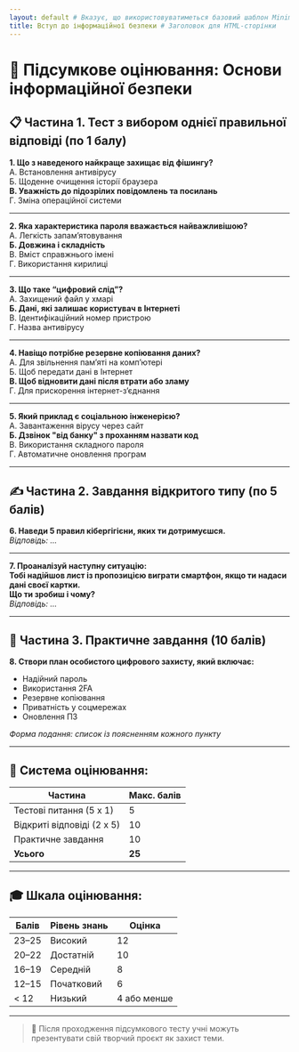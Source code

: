 ```yaml
---
layout: default # Вказує, що використовуватиметься базовий шаблон Minima
title: Вступ до інформаційної безпеки # Заголовок для HTML-сторінки
---
```

# 🧾 Підсумкове оцінювання: Основи інформаційної безпеки

## 📋 Частина 1. Тест з вибором однієї правильної відповіді (по 1 балу)

**1. Що з наведеного найкраще захищає від фішингу?**  
А. Встановлення антивірусу  
Б. Щоденне очищення історії браузера  
**В. Уважність до підозрілих повідомлень та посилань**  
Г. Зміна операційної системи

---

**2. Яка характеристика пароля вважається найважливішою?**  
А. Легкість запам’ятовування  
**Б. Довжина і складність**  
В. Вміст справжнього імені  
Г. Використання кирилиці

---

**3. Що таке “цифровий слід”?**  
А. Захищений файл у хмарі  
**Б. Дані, які залишає користувач в Інтернеті**  
В. Ідентифікаційний номер пристрою  
Г. Назва антивірусу

---

**4. Навіщо потрібне резервне копіювання даних?**  
А. Для звільнення пам’яті на комп’ютері  
Б. Щоб передати дані в Інтернет  
**В. Щоб відновити дані після втрати або зламу**  
Г. Для прискорення інтернет-з’єднання

---

**5. Який приклад є соціальною інженерією?**  
А. Завантаження вірусу через сайт  
**Б. Дзвінок "від банку" з проханням назвати код**  
В. Використання складного пароля  
Г. Автоматичне оновлення програм

---

## ✍️ Частина 2. Завдання відкритого типу (по 5 балів)

**6. Наведи 5 правил кібергігієни, яких ти дотримуєшся.**  
_Відповідь: ..._

---

**7. Проаналізуй наступну ситуацію:  
Тобі надійшов лист із пропозицією виграти смартфон, якщо ти надаси дані своєї картки.  
Що ти зробиш і чому?**  
_Відповідь: ..._

---

## 🎯 Частина 3. Практичне завдання (10 балів)

**8. Створи план особистого цифрового захисту, який включає:**
- Надійний пароль
- Використання 2FA
- Резервне копіювання
- Приватність у соцмережах
- Оновлення ПЗ

_Форма подання: список із поясненням кожного пункту_

---

## 🧮 Система оцінювання:

| Частина                          | Макс. балів |
|----------------------------------|-------------|
| Тестові питання (5 х 1)          | 5           |
| Відкриті відповіді (2 х 5)       | 10          |
| Практичне завдання               | 10          |
| **Усього**                       | **25**      |

---

## 🎓 Шкала оцінювання:

| Балів | Рівень знань   | Оцінка |
|--------|----------------|--------|
| 23–25  | Високий        | 12     |
| 20–22  | Достатній      | 10     |
| 16–19  | Середній       | 8      |
| 12–15  | Початковий     | 6      |
| < 12   | Низький        | 4 або менше |

---

> 📝 Після проходження підсумкового тесту учні можуть презентувати свій творчий проєкт як захист теми.
